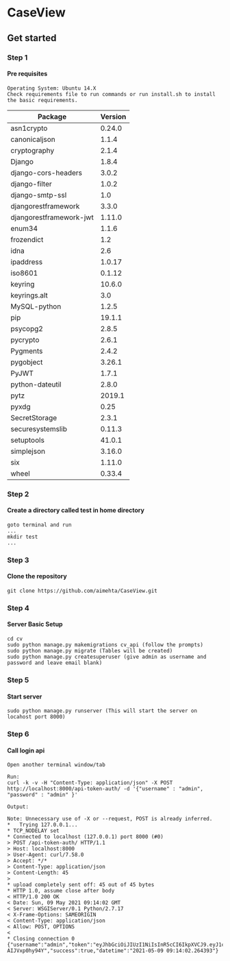 # CaseView #
## Get started ##
### Step 1  ###
#### Pre requisites
    Operating System: Ubuntu 14.X
    Check requirements file to run commands or run install.sh to install the basic requirements.

|    Package           |       Version |
|-----------------------| ------- |
|asn1crypto          |    0.24.0|
|canonicaljson       |    1.1.4|
|cryptography        |    2.1.4|
|Django              |    1.8.4|
|django-cors-headers |    3.0.2|
|django-filter       |    1.0.2|
|django-smtp-ssl     |    1.0|
|djangorestframework |    3.3.0|
|djangorestframework-jwt| 1.11.0|
|enum34              |    1.1.6|
|frozendict          |    1.2|
|idna                |    2.6|
|ipaddress           |    1.0.17|
|iso8601             |    0.1.12|
|keyring             |    10.6.0|
|keyrings.alt        |    3.0|
|MySQL-python        |    1.2.5|
|pip                 |    19.1.1|
|psycopg2            |    2.8.5|
|pycrypto            |    2.6.1|
|Pygments            |    2.4.2|
|pygobject           |    3.26.1|
|PyJWT               |    1.7.1|
|python-dateutil     |    2.8.0|
|pytz                |    2019.1|
|pyxdg               |    0.25|
|SecretStorage       |    2.3.1|
|securesystemslib    |    0.11.3|
|setuptools          |    41.0.1|
|simplejson          |    3.16.0|
|six                 |    1.11.0|
|wheel               |    0.33.4|
    
### Step 2  ###

#### Create a directory called test in home directory

    goto terminal and run 
    ...
    mkdir test
    ...
   
    

### Step 3  ###
#### Clone the repository

    git clone https://github.com/aimehta/CaseView.git



### Step 4  ###
#### Server Basic Setup  ####

    cd cv
    sudo python manage.py makemigrations cv_api (follow the prompts)
    sudo python manage.py migrate (Tables will be created)
    sudo python manage.py createsuperuser (give admin as username and password and leave email blank)
    

### Step 5  ###
#### Start server  ####

    sudo python manage.py runserver (This will start the server on locahost port 8000)
    
### Step 6  ###
#### Call login api  ####

    Open another terminal window/tab
    
    Run:
    curl -k -v -H "Content-Type: application/json" -X POST http://localhost:8000/api-token-auth/ -d '{"username" : "admin", "password" : "admin" }'
    
    Output:
    
    Note: Unnecessary use of -X or --request, POST is already inferred.
    *   Trying 127.0.0.1...
    * TCP_NODELAY set
    * Connected to localhost (127.0.0.1) port 8000 (#0)
    > POST /api-token-auth/ HTTP/1.1
    > Host: localhost:8000
    > User-Agent: curl/7.58.0
    > Accept: */*
    > Content-Type: application/json
    > Content-Length: 45
    > 
    * upload completely sent off: 45 out of 45 bytes
    * HTTP 1.0, assume close after body
    < HTTP/1.0 200 OK
    < Date: Sun, 09 May 2021 09:14:02 GMT
    < Server: WSGIServer/0.1 Python/2.7.17
    < X-Frame-Options: SAMEORIGIN
    < Content-Type: application/json
    < Allow: POST, OPTIONS
    < 
    * Closing connection 0
    {"username":"admin","token":"eyJhbGciOiJIUzI1NiIsInR5cCI6IkpXVCJ9.eyJ1c2VybmFtZSI6ImFkbWluIiwidXNlcl9pZCI6MSwiZW1haWwiOiIiLCJleHAiOjE2MjA1NTUyNDJ9.1LASLXNiECGtX41LwmC21AYx5JfDd8-AIJVxp0hy94Y","success":true,"datetime":"2021-05-09 09:14:02.264393"}
    
 
    
    




